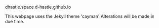 dhastie.space
d-hastie.github.io

This webpage uses the Jekyll theme 'cayman' 
Alterations will be made in due time.
